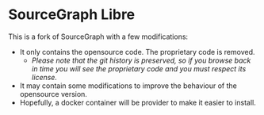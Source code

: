 # SourceGraph Libre

This is a fork of SourceGraph with a few modifications:

 - It only contains the opensource code. The proprietary code is removed.
   - *Please note that the git history is preserved, so if you browse back in time you will see the proprietary code and you must respect its license.*
 - It may contain some modifications to improve the behaviour of the opensource version.
 - Hopefully, a docker container will be provider to make it easier to install.

